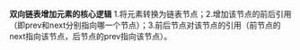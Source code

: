 **双向链表增加元素的核心逻辑** 1.将元素转换为链表节点；2.增加该节点的前后引用（即prev和next分别指向哪一个节点）；3.前后节点对该节点的引用（前节点的next指向该节点，后节点的prev指向该节点）。
